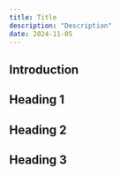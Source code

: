 ```yaml
---
title: Title
description: "Description"
date: 2024-11-05
---
```


## Introduction

## Heading 1

## Heading 2

## Heading 3
